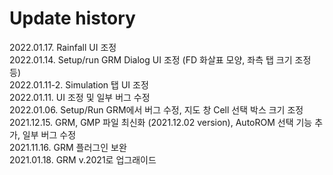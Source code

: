# Update history

2022.01.17. Rainfall UI 조정 </br>
2022.01.14. Setup/run GRM Dialog UI 조정 (FD 화살표 모양, 좌측 탭 크기 조정 등) </br>
2022.01.11-2. Simulation 탭 UI 조정 </br>
2022.01.11. UI 조정 및 일부 버그 수정 </br>
2022.01.06. Setup/Run GRM에서 버그 수정, 지도 창 Cell 선택 박스 크기 조정 </br>
2021.12.15. GRM, GMP 파일 최신화 (2021.12.02 version), AutoROM 선택 기능 추가, 일부 버그 수정 </br>
2021.11.16. GRM 플러그인 보완 </br>
2021.01.18. GRM v.2021로 업그래이드</br>
